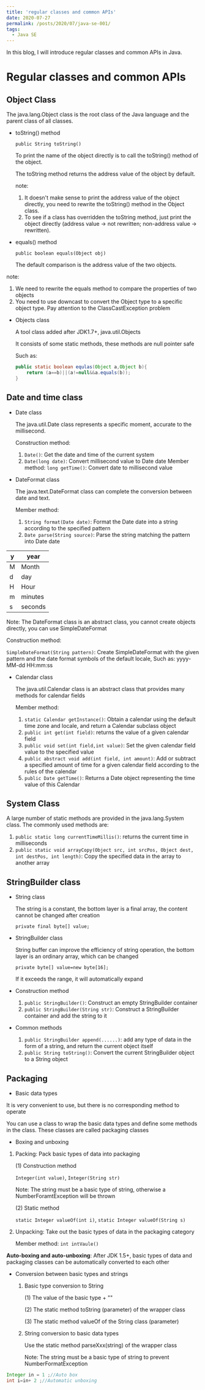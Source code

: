 ```yaml
---
title: 'regular classes and common APIs'
date: 2020-07-27
permalink: /posts/2020/07/java-se-001/
tags:
  - Java SE
---
```


In this blog, I will introduce regular classes and common APIs in Java.

# Regular classes and common APIs

## Object Class

The java.lang.Object class is the root class of the Java language and the parent class of all classes.

- toString() method
  
    `public String toString()`
    
    To print the name of the object directly is to call the toString() method of the object.
    
    The toString method returns the address value of the object by default.

    note:
    
    1. It doesn't make sense to print the address value of the object directly, you need to rewrite the toString() method in the Object class.
    2. To see if a class has overridden the toString method, just print the object directly (address value -> not rewritten; non-address value -> rewritten).
    
- equals() method
  
    `public boolean equals(Object obj)`
    
    The default comparison is the address value of the two objects.
    

note:

1.   We need to rewrite the equals method to compare the properties of two objects
2.   You need to use downcast to convert the Object type to a specific object type. Pay attention to the ClassCastException problem

- Objects class
  
    A tool class added after JDK1.7+, java.util.Objects
    
    It consists of some static methods, these methods are null pointer safe
    
    Such as:
    
    ```java
    public static boolean equlas(Object a,Object b){
        return (a==b)||(a!=null&&a.equals(b));
    }
    ```


## Date and time class

- Date class
  
    The java.util.Date class represents a specific moment, accurate to the millisecond.
    
    Construction method:
    
    1. `Date()`: Get the date and time of the current system
    2. `Date(long date)`: Convert millisecond value to Date date
    Member method:
    `long getTime()`: Convert date to millisecond value

-   DateFormat class

    The java.text.DateFormat class can complete the conversion between date and text.

    Member method:

       1. `String format(Date date)`: Format the Date date into a string according to the specified pattern
       2. `Date parse(String source)`: Parse the string matching the pattern into Date date


| y | year |
| ---- | ---- |
| M | Month |
| d | day |
| H | Hour |
| m | minutes |
| s | seconds |


Note: The DateFormat class is an abstract class, you cannot create objects directly, you can use SimpleDateFormat

 Construction method:

`SimpleDateFormat(String pattern)`: Create SimpleDateFormat with the given pattern and the date format symbols of the default locale, Such as: yyyy-MM-dd HH:mm:ss

- Calendar class
  
    The java.util.Calendar class is an abstract class that provides many methods for calendar fields
    
    Member method:
    
    1. `static Calendar getInstance()`: Obtain a calendar using the default time zone and locale, and return a Calendar subclass object
    2. `public int get(int field)`: returns the value of a given calendar field
    3. `public void set(int field,int value)`: Set the given calendar field value to the specified value
    4. `public abstract void add(int field, int amount)`: Add or subtract a specified amount of time for a given calendar field according to the rules of the calendar
    5. `public Date getTime()`: Returns a Date object representing the time value of this Calendar

## System Class
A large number of static methods are provided in the java.lang.System class. The commonly used methods are:
1. `public static long currentTimeMillis()`: returns the current time in milliseconds
2. `public static void arrayCopy(Object src, int srcPos, Object dest, int destPos, int length)`: Copy the specified data in the array to another array

## StringBuilder class
- String class
  
    The string is a constant, the bottom layer is a final array, the content cannot be changed after creation
    
    `private final byte[] value;`
    
- StringBuilder class
  
    String buffer can improve the efficiency of string operation, the bottom layer is an ordinary array, which can be changed
    
    `private byte[] value=new byte[16];`
    
    If it exceeds the range, it will automatically expand
    
-   Construction method
    1. `public StringBuilder()`: Construct an empty StringBuilder container
    2. `public StringBuilder(String str)`: Construct a StringBuilder container and add the string to it
    
- Common methods
    1. `public StringBuilder append(......)`: add any type of data in the form of a string, and return the current object itself
    2. `public String toString()`: Convert the current StringBuilder object to a String object


## Packaging

-   Basic data types

It is very convenient to use, but there is no corresponding method to operate

You can use a class to wrap the basic data types and define some methods in the class. These classes are called packaging classes

-   Boxing and unboxing

  1.  Packing: Pack basic types of data into packaging

      (1) Construction method

      `Integer(int value)`, `Integer(String str)`

      Note: The string must be a basic type of string, otherwise a NumberForamtException will be thrown

      (2) Static method

      `static Integer valueOf(int i)`, `static Integer valueOf(String s)`

   2. Unpacking: Take out the basic types of data in the packaging category

      Member method: `int intVaule()`
  

 **Auto-boxing and auto-unboxing**: After JDK 1.5+, basic types of data and packaging classes can be automatically converted to each other

-   Conversion between basic types and strings

    1.  Basic type conversion to String

          (1) The value of the basic type + ""

          (2) The static method toString (parameter) of the wrapper class

          (3) The static method valueOf of the String class (parameter)

    2.  String conversion to basic data types

        Use the static method parseXxx(string) of the wrapper class

        Note: The string must be a basic type of string to prevent NumberFormatException


```java
Integer in = 1 ;//Auto box
int i=in+ 2 ;//Automatic unboxing
```